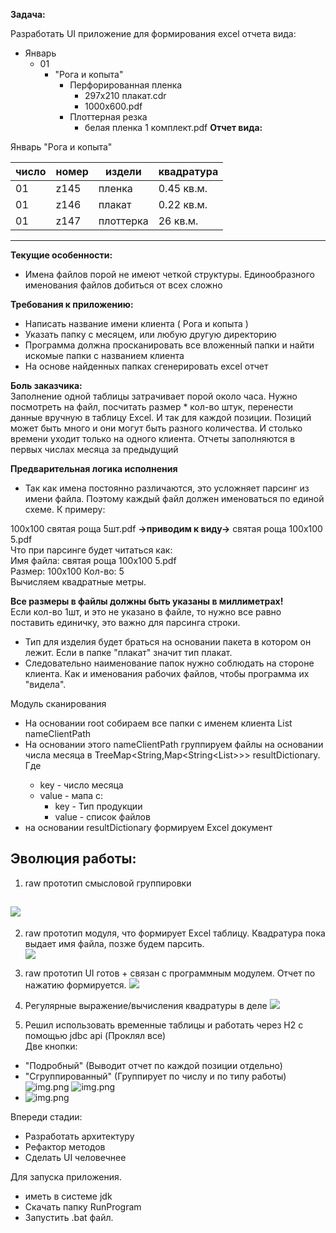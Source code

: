 **Задача:**

Разработать UI приложение для формирования excel отчета вида:

- Январь 
  - 01  
     - "Рога и копыта"  
         - Перфорированная пленка
             - 297х210 плакат.cdr
             - 1000x600.pdf
         - Плоттерная резка
           - белая пленка 1 комплект.pdf
**Отчет вида:**

Январь "Рога и копыта"  

|число |номер |издели |квадратура|
|-----|-------|-------|----|
|01 | z145 | пленка    | 0.45 кв.м. |  
|01 | z146 | плакат    | 0.22 кв.м. |  
|01 | z147 | плоттерка | 26 кв.м.   |
---
    
**Текущие особенности:**
- Имена файлов порой не имеют четкой структуры. Единообразного именования файлов добиться от всех сложно

**Требования к приложению:**
- Написать название имени клиента ( Рога и копыта )
- Указать папку с месяцем, или любую другую директорию
- Программа должна просканировать все вложенный папки и найти искомые папки с названием клиента
- На основе найденных папках сгенерировать excel отчет

**Боль заказчика:**  
Заполнение одной таблицы затрачивает порой около часа. 
Нужно посмотреть на файл, посчитать размер * кол-во штук, перенести данные вручную в таблицу Excel. 
И так для каждой позиции.
Позиций может быть много и они могут быть разного количества. 
И столько времени уходит только на одного клиента. Отчеты заполняются в первых числах месяца за предыдущий

**Предварительная логика исполнения**

- Так как имена постоянно различаются, это усложняет парсинг из имени файла. 
Поэтому каждый файл должен именоваться по единой схеме. К примеру:    

100x100 святая роща 5шт.pdf **->приводим к виду->** святая роща 100x100 5.pdf  
Что при парсинге будет читаться как:    
Имя файла: святая роща 100x100 5.pdf  
Размер: 100х100 
Кол-во: 5  
Вычисляем квадратные метры.   

**Все размеры в файлы должны быть указаны в миллиметрах!**   
Если кол-во 1шт, и это не указано в файле, то нужно все равно поставить единичку, это важно для парсинга строки.

- Тип для изделия будет браться на основании пакета в котором он лежит.
Если в папке "плакат" значит тип плакат. 
- Следовательно наименование папок нужно соблюдать на стороне клиента. 
Как и именования рабочих файлов, чтобы программа их "видела".

Модуль сканирования
- На основании root собираем все папки с именем клиента List<Path> nameClientPath
- На основании этого nameClientPath группируем файлы на основании числа месяца в TreeMap<String,Map<String<List<String>>>> resultDictionary.  
Где 
  - key - число месяца
  - value - мапа с:
    - key - Тип продукции
    - value - список файлов
- на основании resultDictionary формируем Excel документ
  
Эволюция работы:  
-----
1. raw прототип смысловой группировки

![](images/console.png)
---
2. raw прототип модуля, что формирует Excel таблицу.
Квадратура пока выдает имя файла, позже будем парсить.  
![](images/excel.png)

3. raw прототип UI готов + связан с программным модулем. Отчет по нажатию формируется.
![](images/UI.png)
4. Регулярные выражение/вычисления квадратуры в деле
![](images/calc.png)
5. Решил использовать временные таблицы и работать через H2 с помощью jdbc api (Проклял все)  
Две кнопки:
- "Подробный" (Выводит отчет по каждой позиции отдельно)
- "Сгруппированный" (Группирует по числу и по типу работы)  
![img.png](images/Ui%202.png)
![img.png](images/details-report.png)
- ![img.png](images/group-report.png)

Впереди стадии:
- Разработать архитектуру
- Рефактор методов
- Сделать UI человечнее

Для запуска приложения. 
- иметь в системе jdk
- Скачать папку RunProgram
- Запустить .bat файл.